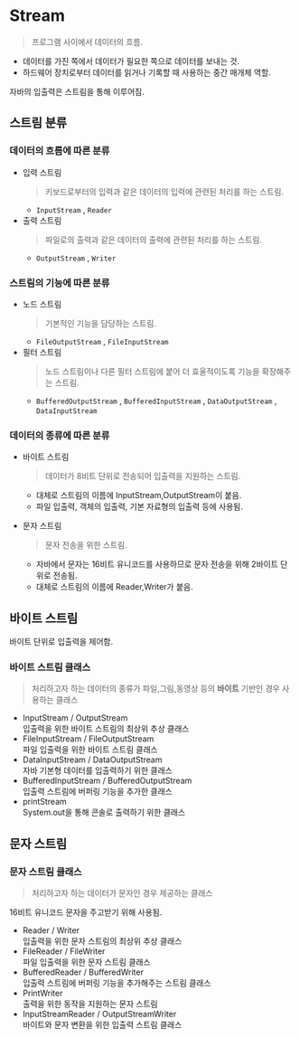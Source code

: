 # Stream
> 프로그램 사이에서 데이터의 흐름.

- 데이터를 가진 쪽에서 데이터가 필요한 쪽으로 데이터를 보내는 것.
- 하드웨어 장치로부터 데이터를 읽거나 기록할 때 사용하는 중간 매개체 역할.

자바의 입출력은 스트림을 통해 이루어짐.

## 스트림 분류
### 데이터의 흐름에 따른 분류
- 입력 스트림
    > 키보드로부터의 입력과 같은 데이터의 입력에 관련된 처리를 하는 스트림.
    - `InputStream` , `Reader`
- 출력 스트림
    > 파일로의 출력과 같은 데이터의 출력에 관련된 처리를 하는 스트림.
    - `OutputStream` , `Writer`

### 스트림의 기능에 따른 분류
- 노드 스트림
    > 기본적인 기능을 담당하는 스트림.
    - `FileOutputStream` , `FileInputStream`
- 필터 스트림
    > 노드 스트림이나 다른 필터 스트림에 붙어 더 효울적이도록 기능을 확장해주는 스트림.
    - `BufferedOutputStream` , `BufferedInputStream` , `DataOutputStream` , `DataInputStream`

### 데이터의 종류에 따른 분류
- 바이트 스트림 
    > 데이터가 8비트 단위로 전송되어 입출력을 지원하는 스트림.
    - 대체로 스트림의 이름에 InputStream,OutputStream이 붙음.
    - 파일 입출력, 객체의 입출력, 기본 자료형의 입출력 등에 사용됨.

- 문자 스트림
    > 문자 전송을 위한 스트림.
    - 자바에서 문자는 16비트 유니코드를 사용하므로 문자 전송을 위해 2바이트 단위로 전송됨.
    - 대체로 스트림의 이름에 Reader,Writer가 붙음.

## 바이트 스트림
바이트 단위로 입출력을 제어함.
### 바이트 스트림 클래스
> 처리하고자 하는 데이터의 종류가 파일,그림,동영상 등의 <b>바이트</b> 기반인 경우 사용하는 클래스

- InputStream / OutputStream   
    입출력을 위한 바이트 스트림의 최상위 추상 클래스
- FileInputStream / FileOutputStream   
    파일 입출력을 위한 바이트 스트림 클래스
- DataInputStream / DataOutputStream  
    자바 기본형 데이터를 입출력하기 위한 클래스
- BufferedInputStream / BufferedOutputStream  
    입출력 스트림에 버퍼링 기능을 추가한 클래스
- printStream  
    System.out을 통해 콘솔로 출력하기 위한 클래스

## 문자 스트림
### 문자 스트림 클래스
> 처리하고자 하는 데이터가 문자인 경우 제공하는 클래스

16비트 유니코드 문자을 주고받기 위해 사용됨.

- Reader / Writer  
      입출력을 위한 문자 스트림의 최상위 추상 클래스
- FileReader / FileWriter  
    파일 입출력을 위한 문자 스트림 클래스
- BufferedReader / BufferedWriter  
    입출력 스트림에 버퍼링 기능을 추가해주는 스트림 클래스
- PrintWriter   
    출력을 위한 동작을 지원하는 문자 스트림    
- InputStreamReader / OutputStreamWriter  
    바이트와 문자 변환을 위한 입출력 스트림 클래스

